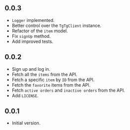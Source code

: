 ## 0.0.3

- `Logger` implemented.
- Better control over the `TgTgClient` instance.
- Refactor of the `item` model.
- Fix `signUp` method.
- Add improved tests.

## 0.0.2

- Sign up and log in.
- Fetch all the `items` from the API.
- Fetch a specific `item` by `ID` from the API.
- Fetch the `favorite` items from the API.
- Fetch `active orders` and `inactive orders` from the API.
- Add `LICENSE`.

## 0.0.1

- Initial version.
